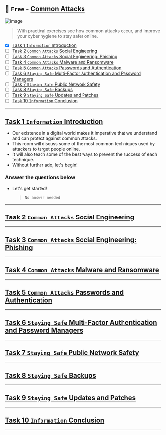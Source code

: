 ## 🔶 `Free` - [Common Attacks](https://tryhackme.com/room/commonattacks)
![image](https://user-images.githubusercontent.com/51442719/172191250-ff82edc6-b5bd-4264-aeaf-8ab6118495f3.png)
> With practical exercises see how common attacks occur, and improve your cyber hygiene to stay safer online.
- [x] [Task 1  `Information` Introduction](#task-1--information-introduction)
- [ ] [Task 2  `Common Attacks` Social Engineering](#task-2--common-attacks-social-engineering)
- [ ] [Task 3  `Common Attacks` Social Engineering: Phishing](#task-3--common-attacks-social-engineering-phishing)
- [ ] [Task 4  `Common Attacks` Malware and Ransomware](#task-4--common-attacks-malware-and-ransomware)
- [ ] [Task 5  `Common Attacks` Passwords and Authentication](#task-5--common-attacks-passwords-and-authentication)
- [ ] [Task 6  `Staying Safe` Multi-Factor Authentication and Password Managers](#task-6--staying-safe-multi-factor-authentication-and-password-managers)
- [ ] [Task 7  `Staying Safe` Public Network Safety](#task-7--staying-safe-public-network-safety)
- [ ] [Task 8  `Staying Safe` Backups](#task-8--staying-safe-backups)
- [ ] [Task 9  `Staying Safe` Updates and Patches](#task-9--staying-safe-updates-and-patches)
- [ ] [Task 10  `Information` Conclusion](#task-10--information-conclusion)

---

## [Task 1  `Information` Introduction]()

- Our existence in a digital world makes it imperative that we understand and can protect against common attacks.
- This room will discuss some of the most common techniques used by attackers to target people online. 
- It will also teach some of the best ways to prevent the success of each technique.
- Without further ado, let's begin!

### Answer the questions below
- Let's get started!
  > `No answer needed`


---

## [Task 2  `Common Attacks` Social Engineering]()

---

## [Task 3  `Common Attacks` Social Engineering: Phishing]()

---

## [Task 4  `Common Attacks` Malware and Ransomware]()

---

## [Task 5  `Common Attacks` Passwords and Authentication]()

---

## [Task 6  `Staying Safe` Multi-Factor Authentication and Password Managers]()

---

## [Task 7  `Staying Safe` Public Network Safety]()

---

## [Task 8  `Staying Safe` Backups]()

---

## [Task 9  `Staying Safe` Updates and Patches]()

---

## [Task 10  `Information` Conclusion]()

---

